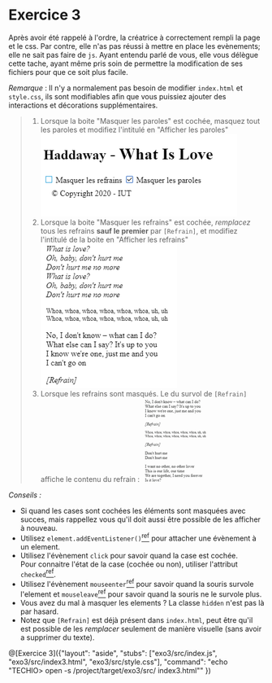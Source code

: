 # Exercice 3

Après avoir été rappelé à l'ordre, la créatrice à correctement rempli la page et le css. Par contre, elle n'as pas réussi à mettre en place les evènements; elle ne sait pas faire de `js`.
Ayant entendu parlé de vous, elle vous délègue cette tache, ayant même pris soin de permettre la modification de ses fichiers pour que ce soit plus facile.

_Remarque_ : Il n'y a normalement pas besoin de modifier `index.html` et `style.css`, ils sont modifiables afin que vous puissiez ajouter des interactions et décorations supplémentaires.

> 1. Lorsque la boite "Masquer les paroles" est cochée, masquez tout les paroles et modifiez l'intitulé en "Afficher les paroles"  
>    ![Exemple avec les paroles masquées](images/paroles_masques.png 'Exemple avec paroles masquées')
> 2. Lorsque la boite "Masquer les refrains" est cochée, _remplacez_ tous les refrains **sauf le premier** par `[Refrain]`, et modifiez l'intitulé de la boite en "Afficher les refrains"  
>    ![Exemple avec les paroles masquées](images/refrains_masques.png 'Exemple avec paroles masquées')
> 3. Lorsque les refrains sont masqués. Le du survol de `[Refrain]` affiche le contenu du refrain :
>    ![Exemple avec les paroles masquées](images/refrains_hover.gif 'Exemple de survol de [Refrain]')

_Conseils :_

- Si quand les cases sont cochées les éléments sont masquées avec succes, mais rappellez vous qu'il doit aussi être possible de les afficher à nouveau.
- Utilisez `element.addEventListener()`[<sup>ref</sup>](https://developer.mozilla.org/fr/docs/Web/API/EventTarget/addEventListener) pour attacher une évènement à un element.
- Utilisez l'évènement `click` pour savoir quand la case est cochée.  
  Pour connaitre l'état de la case (cochée ou non), utiliser l'attribut `checked`[<sup>ref</sup>](https://developer.mozilla.org/fr/docs/Web/HTML/Element/Input/checkbox#checked).
- Utilisez l'évènement `mouseenter`[<sup>ref</sup>](https://developer.mozilla.org/fr/docs/Web/API/Element/mouseenter_event) pour savoir quand la souris survole l'element et `mouseleave`[<sup>ref</sup>](https://developer.mozilla.org/fr/docs/Web/API/Element/mouseleave_event) pour savoir quand la souris ne le survole plus.
- Vous avez du mal à masquer les elements ? La classe `hidden` n'est pas là par hasard.
- Notez que `[Refrain]` est déjà présent dans `index.html`, peut être qu'il est possible de les _remplacer_ seulement de manière visuelle (sans avoir a supprimer du texte).

@[Exercice 3]({"layout": "aside", "stubs": ["exo3/src/index.js", "exo3/src/index3.html", "exo3/src/style.css"], "command": "echo \"TECHIO> open -s /project/target/exo3/src/ index3.html\"" })
